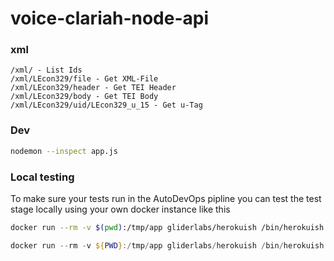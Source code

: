 # voice-clariah-node-api

### xml

```text
/xml/ - List Ids
/xml/LEcon329/file - Get XML-File
/xml/LEcon329/header - Get TEI Header
/xml/LEcon329/body - Get TEI Body
/xml/LEcon329/uid/LEcon329_u_15 - Get u-Tag
```

### Dev

```bash
nodemon --inspect app.js
```

### Local testing

To make sure your tests run in the AutoDevOps pipline you can test the test stage locally using your own docker instance like this

```bash
docker run --rm -v $(pwd):/tmp/app gliderlabs/herokuish /bin/herokuish buildpack test
```

```powershell
docker run --rm -v ${PWD}:/tmp/app gliderlabs/herokuish /bin/herokuish buildpack test
```
